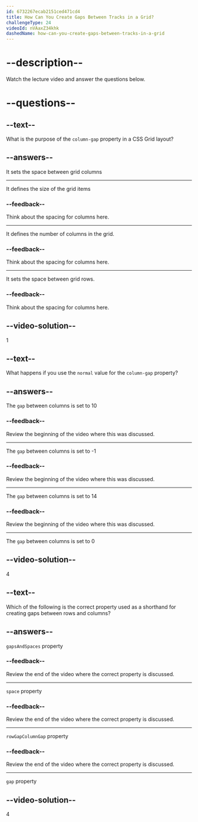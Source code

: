 ```yaml
---
id: 6732267ecab2151ced471cd4
title: How Can You Create Gaps Between Tracks in a Grid?
challengeType: 24
videoId: nVAaxZ34khk
dashedName: how-can-you-create-gaps-between-tracks-in-a-grid
---
```


# --description--

Watch the lecture video and answer the questions below.

# --questions--

## --text--

What is the purpose of the `column-gap` property in a CSS Grid layout?

## --answers--

It sets the space between grid columns

---

It defines the size of the grid items

### --feedback--

Think about the spacing for columns here.

---

It defines the number of columns in the grid.

### --feedback--

Think about the spacing for columns here.

---

It sets the space between grid rows.

### --feedback--

Think about the spacing for columns here.

## --video-solution--

1

## --text--

What happens if you use the `normal` value for the `column-gap` property?

## --answers--

The `gap` between columns is set to 10

### --feedback--

Review the beginning of the video where this was discussed. 

---

The `gap` between columns is set to -1

### --feedback--

Review the beginning of the video where this was discussed. 

---

The `gap` between columns is set to 14

### --feedback--

Review the beginning of the video where this was discussed. 

---

The `gap` between columns is set to 0

## --video-solution--

4

## --text--

Which of the following is the correct property used as a shorthand for creating gaps between rows and columns?

## --answers--

`gapsAndSpaces` property

### --feedback--

Review the end of the video where the correct property is discussed. 

---

`space` property

### --feedback--

Review the end of the video where the correct property is discussed. 

---

`rowGapColumnGap` property

### --feedback--

Review the end of the video where the correct property is discussed. 

---

`gap` property

## --video-solution--

4
